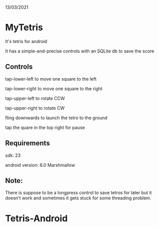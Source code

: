 13/03/2021
# MyTetris
It's tetris for android

It has a simple-and-precise controls with an SQLite db to save the score

## Controls

tap-lower-left to move one square to the left

tap-lower-right to move one square to the right

tap-upper-left to rotate CCW

tap-upper-right to rotate CW

fling downwards to launch the tetro to the ground

tap the quare in the top right for pause

## Requirements

sdk: 23

android version: 6.0 Marshmallow

## Note: 

There is suppose to be a longpress control to save tetros for later but it doesn't work and sometimes it gets stuck for some threading problem.
# Tetris-Android
